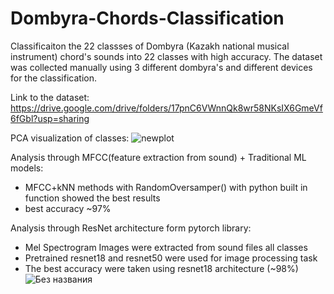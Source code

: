 # Dombyra-Chords-Classification
Classificaiton the 22 classses of Dombyra (Kazakh national musical instrument) chord's sounds into 22 classes with high accuracy. The dataset was collected manually using 3 different dombyra's and different devices for the classification. 


Link to the dataset: 
https://drive.google.com/drive/folders/17pnC6VWnnQk8wr58NKsIX6GmeVf6fGbl?usp=sharing


PCA visualization of classes:
![newplot](https://github.com/byergesh/Dombyra-Chords-Classification/assets/91945196/48c4f61c-782e-4e0b-bd46-384d2d4ae043)


Analysis through MFCC(feature extraction from sound) + Traditional ML models:

  - MFCC+kNN methods with RandomOversamper() with python built in function showed the best results
  - best accuracy ~97%

Analysis through ResNet architecture form pytorch library:
  - Mel Spectrogram Images were extracted from sound files all classes
  - Pretrained resnet18 and resnet50 were used for image processing task
  - The best accuracy were taken using resnet18 architecture (~98%)
![Без названия](https://github.com/byergesh/Dombyra-Chords-Classification/assets/91945196/af7c0e3f-9246-4317-913c-c936fc7ed3d8)

